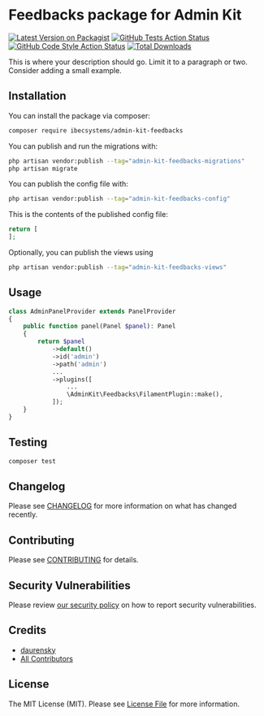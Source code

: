# Feedbacks package for Admin Kit

[![Latest Version on Packagist](https://img.shields.io/packagist/v/ibec-box/admin-kit-feedbacks.svg?style=flat-square)](https://packagist.org/packages/ibecsystems/admin-kit-feedbacks)
[![GitHub Tests Action Status](https://img.shields.io/github/actions/workflow/status/ibec-box/admin-kit-feedbacks/run-tests.yml?branch=2.x&label=tests&style=flat-square)](https://github.com/ibec-box/admin-kit-feedbacks/actions?query=workflow%3Arun-tests+branch%3A2.x)
[![GitHub Code Style Action Status](https://img.shields.io/github/actions/workflow/status/ibec-box/admin-kit-feedbacks/fix-php-code-style-issues.yml?branch=2.x&label=code%20style&style=flat-square)](https://github.com/ibec-box/admin-kit-feedbacks/actions?query=workflow%3A"Fix+PHP+code+style+issues"+branch%3A2.x)
[![Total Downloads](https://img.shields.io/packagist/dt/ibec-box/admin-kit-feedbacks.svg?style=flat-square)](https://packagist.org/packages/ibecsystems/admin-kit-feedbacks)

This is where your description should go. Limit it to a paragraph or two. Consider adding a small example.

## Installation

You can install the package via composer:

```bash
composer require ibecsystems/admin-kit-feedbacks
```

You can publish and run the migrations with:

```bash
php artisan vendor:publish --tag="admin-kit-feedbacks-migrations"
php artisan migrate
```

You can publish the config file with:

```bash
php artisan vendor:publish --tag="admin-kit-feedbacks-config"
```

This is the contents of the published config file:

```php
return [
];
```

Optionally, you can publish the views using

```bash
php artisan vendor:publish --tag="admin-kit-feedbacks-views"
```

## Usage

```php
class AdminPanelProvider extends PanelProvider
{
    public function panel(Panel $panel): Panel
    {
        return $panel
            ->default()
            ->id('admin')
            ->path('admin')
            ...
            ->plugins([
                ...
                \AdminKit\Feedbacks\FilamentPlugin::make(),
            ]);
    }
}
```

## Testing

```bash
composer test
```

## Changelog

Please see [CHANGELOG](CHANGELOG.md) for more information on what has changed recently.

## Contributing

Please see [CONTRIBUTING](CONTRIBUTING.md) for details.

## Security Vulnerabilities

Please review [our security policy](../../security/policy) on how to report security vulnerabilities.

## Credits

- [daurensky](https://github.com/IBEC-BOX)
- [All Contributors](../../contributors)

## License

The MIT License (MIT). Please see [License File](LICENSE.md) for more information.
